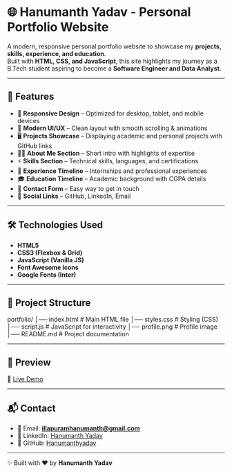 # 🌐 Hanumanth Yadav - Personal Portfolio Website  

A modern, responsive personal portfolio website to showcase my **projects, skills, experience, and education**.  
Built with **HTML, CSS, and JavaScript**, this site highlights my journey as a B.Tech student aspiring to become a **Software Engineer and Data Analyst**.  

---

## 🚀 Features  
- 📌 **Responsive Design** – Optimized for desktop, tablet, and mobile devices  
- 🎨 **Modern UI/UX** – Clean layout with smooth scrolling & animations  
- 🖥️ **Projects Showcase** – Displaying academic and personal projects with GitHub links  
- 🧑‍💻 **About Me Section** – Short intro with highlights of expertise  
- ⚡ **Skills Section** – Technical skills, languages, and certifications  
- 💼 **Experience Timeline** – Internships and professional experiences  
- 🎓 **Education Timeline** – Academic background with CGPA details  
- 📩 **Contact Form** – Easy way to get in touch  
- 🔗 **Social Links** – GitHub, LinkedIn, Email  

---

## 🛠️ Technologies Used  
- **HTML5**  
- **CSS3 (Flexbox & Grid)**  
- **JavaScript (Vanilla JS)**  
- **Font Awesome Icons**  
- **Google Fonts (Inter)**  

---

## 📂 Project Structure  

portfolio/
│── index.html # Main HTML file
│── styles.css # Styling (CSS)
│── script.js # JavaScript for interactivity
│── profile.png # Profile image
│── README.md # Project documentation


---

## 📸 Preview  
🔗 [Live Demo](https://hanumanthyadav.github.io/portfoilo/)  

---

## 📬 Contact  
- 📧 Email: **illapuramhanumanth@gmail.com**  
- 💼 LinkedIn: [Hanumanth Yadav](https://www.linkedin.com/in/hanumanth-yadav-illapuram-a37696227/)  
- 🐙 GitHub: [Hanumanthyadav](https://github.com/Hanumanthyadav)  

---

✨ Built with ❤️ by **Hanumanth Yadav**

